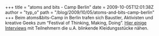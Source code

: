 +++
title = "atoms and bits - Camp Berlin"
date = 2009-10-05T12:01:38Z
author = "typ_o"
path = "/blog/2009/10/05/atoms-and-bits-camp-berlin"
+++
Beim atoms\&bits-Camp in Berlin trafen sich Baustler, Aktivisten und
kreative Geeks zum “Festival of Thinking, Making, Doing”. [Hier einige
Interviews](http://anjakrieger.com/2009/10/01/people-atomsbits-09/) mit
Teilnehmern die u.A. blinkende Kleidungsstücke nähen.
